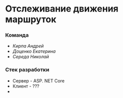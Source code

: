 # Отслеживание движения маршруток #

### Команда ###
+ _Кирпа Андрей_ 
+ _Доценко Екатерина_ 
+ _Середа Николай_ 

### Стек разработки ###
+ Сервер - ASP. NET Core
+ Клиент - ???
+

